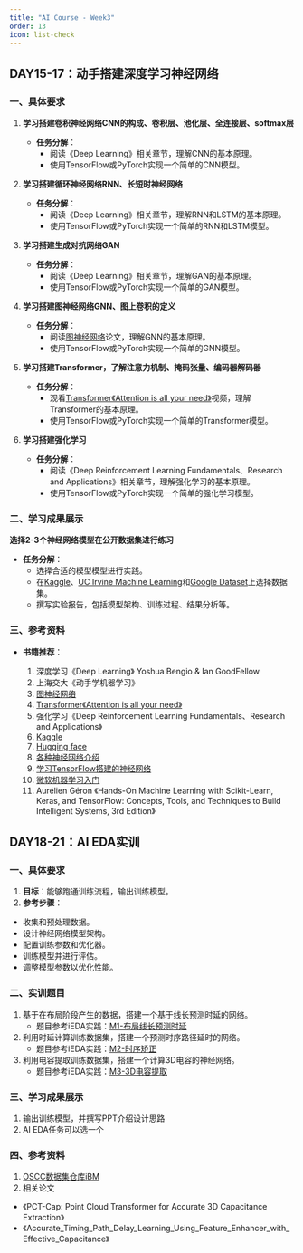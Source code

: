 ```yaml
---
title: "AI Course - Week3"
order: 13
icon: list-check
---
```

## DAY15-17：动手搭建深度学习神经网络

### 一、具体要求

1. **学习搭建卷积神经网络CNN的构成、卷积层、池化层、全连接层、softmax层**

   - **任务分解**：
     - 阅读《Deep Learning》相关章节，理解CNN的基本原理。
     - 使用TensorFlow或PyTorch实现一个简单的CNN模型。
2. **学习搭建循环神经网络RNN、长短时神经网络**

   - **任务分解**：
     - 阅读《Deep Learning》相关章节，理解RNN和LSTM的基本原理。
     - 使用TensorFlow或PyTorch实现一个简单的RNN和LSTM模型。
3. **学习搭建生成对抗网络GAN**

   - **任务分解**：
     - 阅读《Deep Learning》相关章节，理解GAN的基本原理。
     - 使用TensorFlow或PyTorch实现一个简单的GAN模型。
4. **学习搭建图神经网络GNN、图上卷积的定义**

   - **任务分解**：
     - 阅读[图神经网络](http://arxiv.org/pdf/1609.02907)论文，理解GNN的基本原理。
     - 使用TensorFlow或PyTorch实现一个简单的GNN模型。
5. **学习搭建Transformer，了解注意力机制、掩码张量、编码器解码器**

   - **任务分解**：
     - 观看[Transformer《Attention is all your need》](https://www.bilibili.com/video/BV16U4y1g7mk/?spm_id_from=333.999.0.0&vd_source=31642488dcc2db7a9779c05c640148c2)视频，理解Transformer的基本原理。
     - 使用TensorFlow或PyTorch实现一个简单的Transformer模型。
6. **学习搭建强化学习**

   - **任务分解**：
     - 阅读《Deep Reinforcement Learning Fundamentals、Research and Applications》相关章节，理解强化学习的基本原理。
     - 使用TensorFlow或PyTorch实现一个简单的强化学习模型。

### 二、学习成果展示

   **选择2-3个神经网络模型在公开数据集进行练习**

- **任务分解**：
  - 选择合适的模型模型进行实践。
  - 在[Kaggle](https://www.kaggle.com/datasets)、[UC Irvine Machine Learning](https://archive.ics.uci.edu/)和[Google Dataset](https://datasetsearch.research.google.com/)上选择数据集。
  - 撰写实验报告，包括模型架构、训练过程、结果分析等。

### 三、参考资料

- **书籍推荐**：

  1. 深度学习《Deep Learning》 Yoshua Bengio & Ian GoodFellow
  2. 上海交大《动手学机器学习》
  3. [图神经网络](http://arxiv.org/pdf/1609.02907)
  4. [Transformer《Attention is all your need》](https://www.bilibili.com/video/BV16U4y1g7mk/?spm_id_from=333.999.0.0&vd_source=31642488dcc2db7a9779c05c640148c2)
  5. 强化学习《Deep Reinforcement Learning Fundamentals、Research and Applications》
  6. [Kaggle](https://www.kaggle.com)
  7. [Hugging face](https://huggingface.co/)
  8. [各种神经网络介绍](https://www.asimovinstitute.org/neural-network-zoo/)
  9. [学习TensorFlow搭建的神经网络](https://playground.tensorflow.org/)
  10. [微软机器学习入门](https://github.com/microsoft/AI-For-Beginners.git)
  11. Aurélien Géron 《Hands-On Machine Learning with Scikit-Learn, Keras, and TensorFlow: Concepts, Tools, and Techniques to Build Intelligent Systems, 3rd Edition》

## DAY18-21：AI EDA实训

### 一、具体要求

1. **目标**：能够跑通训练流程，输出训练模型。
2. **参考步骤**：

- 收集和预处理数据。
- 设计神经网络模型架构。
- 配置训练参数和优化器。
- 训练模型并进行评估。
- 调整模型参数以优化性能。

### 二、实训题目

1. 基于在布局阶段产生的数据，搭建一个基于线长预测时延的网络。
   - 题目参考iEDA实践：[M1-布局线长预测时延](/train/practice/models/m1.md)
2. 利用时延计算训练数据集，搭建一个预测时序路径延时的网络。
   - 题目参考iEDA实践：[M2-时序矫正](/train/practice/models/m2.md)
3. 利用电容提取训练数据集，搭建一个计算3D电容的神经网络。
   - 题目参考iEDA实践：[M3-3D电容提取](/train/practice/models/m3.md)

### 三、学习成果展示

1. 输出训练模型，并撰写PPT介绍设计思路
2. AI EDA任务可以选一个

### 四、参考资料

1. [OSCC数据集仓库iBM](https://gitee.com/oscc-project/i-bm)
2. 相关论文

- 《PCT-Cap: Point Cloud Transformer for Accurate 3D Capacitance Extraction》
- 《Accurate_Timing_Path_Delay_Learning_Using_Feature_Enhancer_with_Effective_Capacitance》
